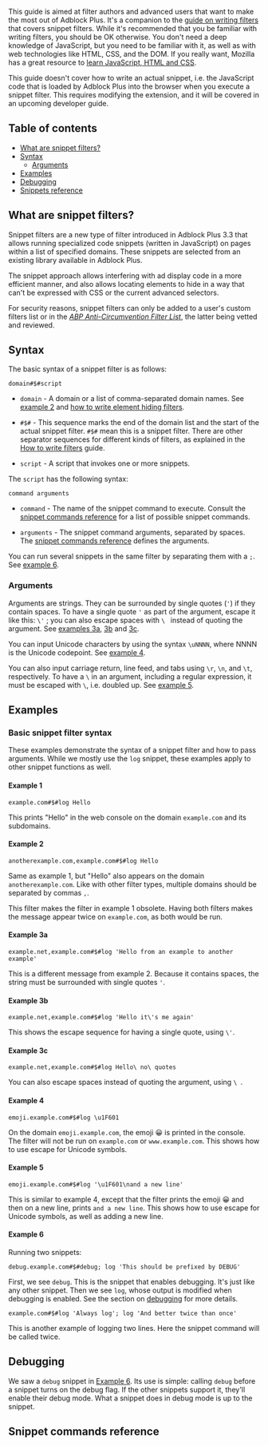 This guide is aimed at filter authors and advanced users that want to make the most out of Adblock Plus. It's a companion to the [guide on writing filters](https://help.eyeo.com/en/adblockplus/how-to-write-filters) that covers snippet filters. While it's recommended that you be familiar with writing filters, you should be OK otherwise. You don't need a deep knowledge of JavaScript, but you need to be familiar with it, as well as with web technologies like HTML, CSS, and the DOM. If you really want, Mozilla has a great resource to [learn JavaScript, HTML and CSS](https://developer.mozilla.org/en-US/docs/Learn/JavaScript).

This guide doesn't cover how to write an actual snippet, i.e. the JavaScript code that is loaded by Adblock Plus into the browser when you execute a snippet filter. This requires modifying the extension, and it will be covered in an upcoming developer guide.

## Table of contents

- [What are snippet filters?](#about-snippet-filters)
- [Syntax](#syntax)
  - [Arguments](#arguments)
- [Examples](#examples)
- [Debugging](#debugging)
- [Snippets reference](#snippets-ref)

## <a name="about-snippet-filters"></a>What are snippet filters?

Snippet filters are a new type of filter introduced in Adblock Plus 3.3 that allows running specialized code snippets (written in JavaScript) on pages within a list of specified domains. These snippets are selected from an existing library available in Adblock Plus.

The snippet approach allows interfering with ad display code in a more efficient manner, and also allows locating elements to hide in a way that can't be expressed with CSS or the current advanced selectors.

For security reasons, snippet filters can only be added to a user's custom filters list or in the [*ABP Anti-Circumvention Filter List*](https://github.com/abp-filters/abp-filters-anti-cv), the latter being vetted and reviewed.

## <a name="syntax"></a>Syntax

The basic syntax of a snippet filter is as follows:

`domain#$#script`

- `domain` - A domain or a list of comma-separated domain names. See [example 2](#example-domains) and [how to write element hiding filters](https://help.eyeo.com/en/adblockplus/how-to-write-filters#elemhide_domains).

- `#$#` - This sequence marks the end of the domain list and the start of the actual snippet filter. `#$#` mean this is a snippet filter. There are other separator sequences for different kinds of filters, as explained in the [How to write filters](https://help.eyeo.com/en/adblockplus/how-to-write-filters#elemhide_basic) guide.

- `script` - A script that invokes one or more snippets.

The `script` has the following syntax:

`command arguments`

- `command` - The name of the snippet command to execute. Consult the [snippet commands reference](#snippets-refs) for a list of possible snippet commands.

- `arguments` - The snippet command arguments, separated by spaces. The [snippet commands reference](#snippets-refs) defines the arguments.

You can run several snippets in the same filter by separating them with a `;`. See [example 6](#example-multiple-snippets).

### <a name="arguments"></a>Arguments

Arguments are strings. They can be surrounded by single quotes (`'`) if they contain spaces. To have a single quote `'` as part of the argument, escape it like this: `\'` ; you can also escape spaces with `\ ` instead of quoting the argument. See [examples 3a](#example-quote), [3b](#example-quote-2) and [3c](#example-quote-3).

You can input Unicode characters by using the syntax `\uNNNN`, where NNNN is the Unicode codepoint. See [example 4](#example-unicode).

You can also input carriage return, line feed, and tabs using `\r`, `\n`, and `\t`, respectively. To have a `\` in an argument, including a regular expression, it must be escaped with `\`, i.e. doubled up. See [example 5](#example-lf).

## <a name="examples"></a>Examples

### Basic snippet filter syntax

These examples demonstrate the syntax of a snippet filter and how to pass arguments. While we mostly use the `log` snippet, these examples apply to other snippet functions as well.

#### <a name="example1"></a>Example 1

`example.com#$#log Hello`

This prints "Hello" in the web console on the domain `example.com` and its subdomains.

#### <a name="example-domains"></a>Example 2

`anotherexample.com,example.com#$#log Hello`

Same as example 1, but "Hello" also appears on the domain `anotherexample.com`. Like with other filter types, multiple domains should be separated by commas `,`.

This filter makes the filter in example 1 obsolete. Having both filters makes the message appear twice on `example.com`, as both would be run.

#### <a name="example-quote"></a>Example 3a

`example.net,example.com#$#log 'Hello from an example to another example'`

This is a different message from example 2. Because it contains spaces, the string must be surrounded with single quotes `'`.

#### <a name="example-quote-2"></a>Example 3b

`example.net,example.com#$#log 'Hello it\'s me again'`

This shows the escape sequence for having a single quote, using `\'`.

#### <a name="example-quote-3"></a>Example 3c

`example.net,example.com#$#log Hello\ no\ quotes`

You can also escape spaces instead of quoting the argument, using `\ `.


#### <a name="example-unicode"></a>Example 4

`emoji.example.com#$#log \u1F601`

On the domain `emoji.example.com`, the emoji 😀 is printed in the console. The filter will not be run on `example.com` or `www.example.com`. This shows how to use escape for Unicode symbols.

#### <a name="example-lf"></a>Example 5

`emoji.example.com#$#log '\u1F601\nand a new line'`

This is similar to example 4, except that the filter prints the emoji 😀 and then on a new line, prints `and a new line`. This shows how to use escape for Unicode symbols, as well as adding a new line.

#### <a name="example-multiple-snippets"></a>Example 6

Running two snippets:

`debug.example.com#$#debug; log 'This should be prefixed by DEBUG'`

First, we see `debug`. This is the snippet that enables debugging. It's just like any other snippet. Then we see `log`, whose output is modified when debugging is enabled. See the section on [debugging](#debugging) for more details.

`example.com#$#log 'Always log'; log 'And better twice than once'`

This is another example of logging two lines. Here the snippet command will be called twice.

## <a name="debugging"></a>Debugging

We saw a `debug` snippet in [Example 6](#example-multiple-snippets). Its use is simple: calling `debug` before a snippet turns on the debug flag. If the other snippets support it, they'll enable their debug mode. What a snippet does in debug mode is up to the snippet.

## <a name="snippets-ref"></a>Snippet commands reference